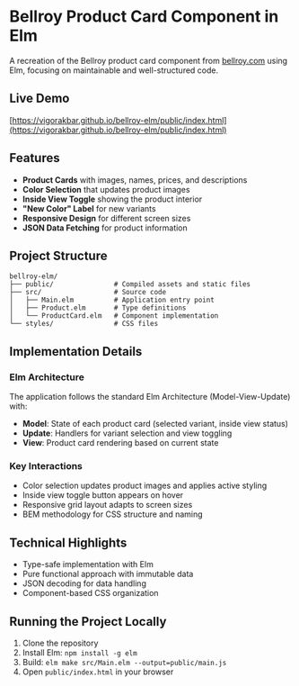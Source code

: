 # Bellroy Product Card Component in Elm

A recreation of the Bellroy product card component from [bellroy.com](https://bellroy.com) using Elm, focusing on maintainable and well-structured code.

## Live Demo

[https://vigorakbar.github.io/bellroy-elm/public/index.html](https://vigorakbar.github.io/bellroy-elm/public/index.html)

## Features

- **Product Cards** with images, names, prices, and descriptions
- **Color Selection** that updates product images
- **Inside View Toggle** showing the product interior
- **"New Color" Label** for new variants
- **Responsive Design** for different screen sizes
- **JSON Data Fetching** for product information

## Project Structure

```
bellroy-elm/
├── public/               # Compiled assets and static files
├── src/                  # Source code
│   ├── Main.elm          # Application entry point
│   ├── Product.elm       # Type definitions
│   └── ProductCard.elm   # Component implementation
└── styles/               # CSS files
```

## Implementation Details

### Elm Architecture

The application follows the standard Elm Architecture (Model-View-Update) with:

- **Model**: State of each product card (selected variant, inside view status)
- **Update**: Handlers for variant selection and view toggling
- **View**: Product card rendering based on current state

### Key Interactions

- Color selection updates product images and applies active styling
- Inside view toggle button appears on hover
- Responsive grid layout adapts to screen sizes
- BEM methodology for CSS structure and naming

## Technical Highlights

- Type-safe implementation with Elm
- Pure functional approach with immutable data
- JSON decoding for data handling
- Component-based CSS organization

## Running the Project Locally

1. Clone the repository
2. Install Elm: `npm install -g elm`
3. Build: `elm make src/Main.elm --output=public/main.js`
4. Open `public/index.html` in your browser

